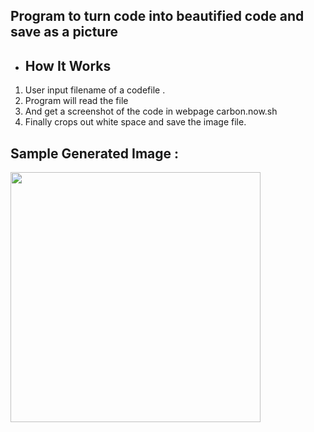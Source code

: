 <h2 >Program to turn code into beautified code and save as a picture </h2>

<ul>
  <li>
    <h2><strong>    How It Works      </h2></strong>
  </li>
</ul>

<ol>
  <li>User input filename of a codefile .</li>
  <li>Program will read the file</li>
  <li>And get a screenshot of the code in webpage carbon.now.sh</li>
  <li>Finally crops out white space and save the image file.</li>
</ol>

<h2> Sample Generated Image : </h2>
<img src='https://user-images.githubusercontent.com/62290930/130054740-613e9a77-2c73-4267-9929-540098428c29.png' width='400px' >

